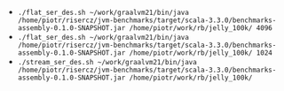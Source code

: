 - `./flat_ser_des.sh ~/work/graalvm21/bin/java /home/piotr/risercz/jvm-benchmarks/target/scala-3.3.0/benchmarks-assembly-0.1.0-SNAPSHOT.jar /home/piotr/work/rb/jelly_100k/ 4096`
- `./flat_ser_des.sh ~/work/graalvm21/bin/java /home/piotr/risercz/jvm-benchmarks/target/scala-3.3.0/benchmarks-assembly-0.1.0-SNAPSHOT.jar /home/piotr/work/rb/jelly_100k/ 1024`
- `./stream_ser_des.sh ~/work/graalvm21/bin/java /home/piotr/risercz/jvm-benchmarks/target/scala-3.3.0/benchmarks-assembly-0.1.0-SNAPSHOT.jar /home/piotr/work/rb/jelly_100k/`